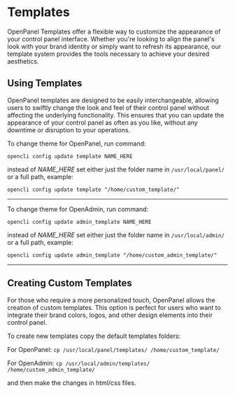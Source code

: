 # Templates

OpenPanel Templates offer a flexible way to customize the appearance of your control panel interface. Whether you're looking to align the panel's look with your brand identity or simply want to refresh its appearance, our template system provides the tools necessary to achieve your desired aesthetics.

## Using Templates

OpenPanel templates are designed to be easily interchangeable, allowing users to swiftly change the look and feel of their control panel without affecting the underlying functionality. This ensures that you can update the appearance of your control panel as often as you like, without any downtime or disruption to your operations.

To change theme for OpenPanel, run command:

```opencli config update template NAME_HERE```

instead of *NAME_HERE* set either just the folder name in `/usr/local/panel/` or a full path, example:

```opencli config update template "/home/custom_template/"```

---

To change theme for OpenAdmin, run command:

```opencli config update admin_template NAME_HERE```

instead of *NAME_HERE* set either just the folder name in `/usr/local/admin/` or a full path, example:

```opencli config update admin_template "/home/custom_admin_template/"```

---

## Creating Custom Templates

For those who require a more personalized touch, OpenPanel allows the creation of custom templates. This option is perfect for users who want to integrate their brand colors, logos, and other design elements into their control panel.

To create new templates copy the default templates folders:

For OpenPanel:
```cp /usr/local/panel/templates/ /home/custom_template/```

For OpenAdmin:
```cp /usr/local/admin/templates/ /home/custom_admin_template/```

and then make the changes in html/css files.



